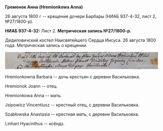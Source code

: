 **Гременок Анна (Hremionkowa Anna)**

26 августа 1800 г -- крещение дочери Барбары (НИАБ 937-4-32, лист 2,
№27/1800-р).

**НИАБ 937-4-32:** Лист 2. **Метрическая запись №27/1800-р.**

Дедиловичский костел Наисвятейшего Сердца Иисуса. 26 августа 1800 года.
Метрическая запись о крещении.

![](./media/08dc6f9b2042bed7e54f1ab8b9f6e484e0d00273.png)

Hremionkowna Barbara -- дочь крестьян с деревни Васильковка.

Hremionok Joann -- отец.

Hremionkowa Anna -- мать.

Jsipowicz Vincentiusz -- крестный отец, с деревни Васильковка.

Szabłowska Anastasia -- крестная мать, с деревни Васильковка.

Linhart Hyacinthus -- ксёндз.
